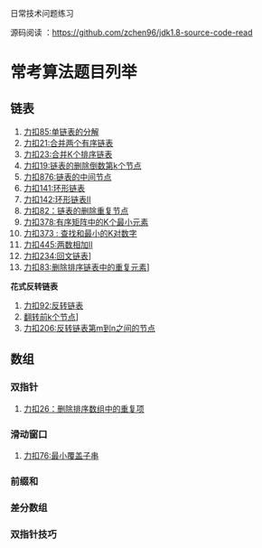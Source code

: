 日常技术问题练习

源码阅读 ：https://github.com/zchen96/jdk1.8-source-code-read

# 常考算法题目列举

## 链表

1. [力扣85:单链表的分解](src/main/java/com/github/jumpbyte/review01/leetcode/editor/cn/PartitionList.java)
2. [力扣21:合并两个有序链表](src/main/java/com/github/jumpbyte/review01/leetcode/editor/cn/MergeTwoSortedLists.java)
3. [力扣23:合并K个排序链表](src/main/java/com/github/jumpbyte/review01/leetcode/editor/cn/MergeKSortedLists.java)
4. [力扣19:链表的删除倒数第k个节点](src/main/java/com/github/jumpbyte/review01/leetcode/editor/cn/RemoveNthNodeFromEndOfList.java)
5. [力扣876:链表的中间节点](src/main/java/com/github/jumpbyte/review01/leetcode/editor/cn/MiddleOfTheLinkedList.java)
6. [力扣141:环形链表](src/main/java/com/github/jumpbyte/review01/leetcode/editor/cn/LinkedListCycle.java)
7. [力扣142:环形链表II](src/main/java/com/github/jumpbyte/review01/leetcode/editor/cn/LinkedListCycleIi.java)
8. [力扣82：链表的删除重复节点](src/main/java/com/github/jumpbyte/review01/leetcode/editor/cn/RemoveDuplicatesFromSortedListIi.java)
9. [力扣378:有序矩阵中的K个最小元素](src/main/java/com/github/jumpbyte/review01/leetcode/editor/cn/KthSmallestElementInASortedMatrix.java)
10. [力扣373 : 查找和最小的K对数字](src/main/java/com/github/jumpbyte/review01/leetcode/editor/cn/FindKPairsWithSmallestSums.java)
11. [力扣445:两数相加II](src/main/java/com/github/jumpbyte/review01/leetcode/editor/cn/AddTwoNumbersIi.java)
12. [力扣234:回文链表](src/main/java/com/github/jumpbyte/review01/leetcode/editor/cn/PalindromeLinkedList.java)]
13. [力扣83:删除排序链表中的重复元素](src/main/java/com/github/jumpbyte/review01/leetcode/editor/cn/RemoveDuplicatesFromSortedList.java)]

**花式反转链表**

1. [力扣92:反转链表](src/main/java/com/github/jumpbyte/review01/leetcode/editor/cn/ReverseLinkedList.java)
2. [翻转前k个节点](src/main/java/com/github/jumpbyte/review01/leetcode/editor/cn/ReverseLinkedListI.java)]
2. [力扣206:反转链表第m到n之间的节点](src/main/java/com/github/jumpbyte/review01/leetcode/editor/cn/ReverseLinkedListIi.java)

## 数组


### **双指针**

1. [力扣26：删除排序数组中的重复项](src/main/java/com/github/jumpbyte/review01/leetcode/editor/cn/RemoveDuplicatesFromSortedArray.java)


### 滑动窗口

1. [力扣76:最小覆盖子串](src/main/java/com/github/jumpbyte/review01/leetcode/editor/cn/MinimumWindowSubstring.java)


### 前缀和


### 差分数组


### 双指针技巧




